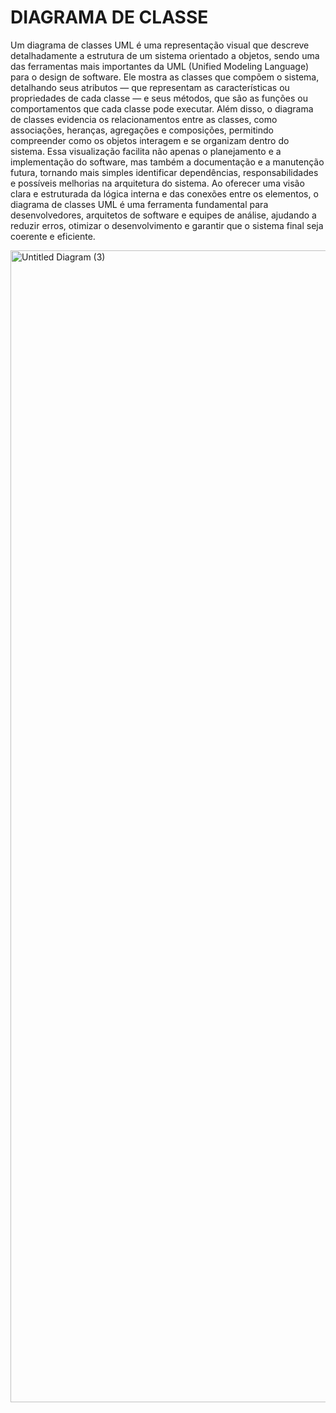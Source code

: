 # DIAGRAMA DE CLASSE

Um diagrama de classes UML é uma representação visual que descreve detalhadamente a estrutura de um sistema orientado a objetos, sendo uma das ferramentas mais importantes da UML (Unified Modeling Language) para o design de software. Ele mostra as classes que compõem o sistema, detalhando seus atributos — que representam as características ou propriedades de cada classe — e seus métodos, que são as funções ou comportamentos que cada classe pode executar. Além disso, o diagrama de classes evidencia os relacionamentos entre as classes, como associações, heranças, agregações e composições, permitindo compreender como os objetos interagem e se organizam dentro do sistema. Essa visualização facilita não apenas o planejamento e a implementação do software, mas também a documentação e a manutenção futura, tornando mais simples identificar dependências, responsabilidades e possíveis melhorias na arquitetura do sistema. Ao oferecer uma visão clara e estruturada da lógica interna e das conexões entre os elementos, o diagrama de classes UML é uma ferramenta fundamental para desenvolvedores, arquitetos de software e equipes de análise, ajudando a reduzir erros, otimizar o desenvolvimento e garantir que o sistema final seja coerente e eficiente.

<img width="2104" height="1843" alt="Untitled Diagram (3)" src="https://github.com/user-attachments/assets/5a745cfe-5a95-4c35-86e9-dfd6c625b642" />


